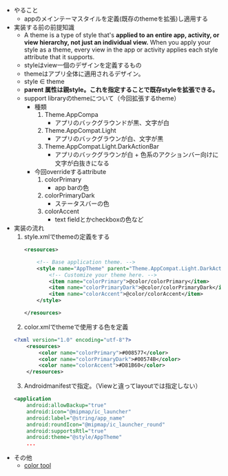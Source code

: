 - やること
    - appのメインテーマスタイルを定義(既存のthemeを拡張)し適用する
- 実装する前の前提知識   
    - A theme is a type of style that's **applied to an entire app, activity, or view hierarchy, not just an individual view.** When you apply your style as a theme, every view in the app or activity applies each style attribute that it supports.
    - styleはview一個のデザインを定義するもの
    - themeはアプリ全体に適用されるデザイン。
    - style ∈ theme
    - **parent 属性は親style。これを指定することで既存styleを拡張できる。**
    - support libraryのthemeについて（今回拡張するtheme）
        - 種類
            1. Theme.AppCompa
                - アプリのバックグラウンドが黒、文字が白
            2. Theme.AppCompat.Light
                - アプリのバックグラウンが白、文字が黒
            3. Theme.AppCompat.Light.DarkActionBar
                - アプリのバックグラウンが白 + 色系のアクションバー向けに文字が白抜きになる
        - 今回overrideするattribute
            1. colorPrimary
                - app barの色
            2. colorPrimaryDark
                - ステータスバーの色
            3. colorAccent
                - text fieldとかcheckboxの色など
- 実装の流れ
    1. style.xmlでthemeの定義をする
        ```xml
        <resources>

            <!-- Base application theme. -->
            <style name="AppTheme" parent="Theme.AppCompat.Light.DarkActionBar">
                <!-- Customize your theme here. -->
                <item name="colorPrimary">@color/colorPrimary</item>
                <item name="colorPrimaryDark">@color/colorPrimaryDark</item>
                <item name="colorAccent">@color/colorAccent</item>
            </style>

        </resources>
        ```
    2. color.xmlでthemeで使用する色を定義
    ```xml
    <?xml version="1.0" encoding="utf-8"?>
        <resources>
            <color name="colorPrimary">#008577</color>
            <color name="colorPrimaryDark">#00574B</color>
            <color name="colorAccent">#D81B60</color>
        </resources>
    ```
    3. Androidmanifestで指定。（Viewと違ってlayoutでは指定しない）
    ```xml
    <application
        android:allowBackup="true"
        android:icon="@mipmap/ic_launcher"
        android:label="@string/app_name"
        android:roundIcon="@mipmap/ic_launcher_round"
        android:supportsRtl="true"
        android:theme="@style/AppTheme"
        ...
    ```
- その他
    - [color tool](https://material.io/tools/color/#!/?view.left=0&view.right=0)
